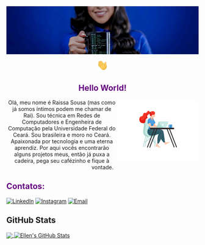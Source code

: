 

<div align="center">
<img align="center" src="painel.jfif" alt="painel">
<p></p>
<img src="Hi.gif" width="30px">
<h2><font color="#660582">Hello World!</font></h2>
  <img align="right" alt="GIF" height="160px" src="woman-computer.gif" />

<p>Olá, meu nome é Raissa Sousa (mas como já somos íntimos podem me chamar de Rai). Sou técnica em Redes de Computadores e Engenheira de Computação pela Universidade Federal do Ceará. Sou  
brasileira e moro no Ceará. Apaixonada por tecnologia e uma eterna aprendiz. Por aqui vocês encontrarão alguns projetos meus, então já puxa a cadeira, pega seu cafézinho e fique à vontade.</p>
</div>


<h2><font color="#660582">Contatos:</font></h2>
<a href="https://www.linkedin.com/in/raissa-sousa/" target="_blank"><img src="https://img.shields.io/badge/LinkedIn-%230077B5.svg?&style=flat-arround&logo=linkedin&logoColor=white" alt="LinkedIn"></a>
<a href="https://www.instagram.com/sousaellenn/" target="_blank"><img src="https://img.shields.io/badge/Instagram-%230077B5.svg?&style=flat-arround&logo=instagram&logoColor=white" alt="Instagram"></a>
<a href="mailto:ellensousa@alu.ufc.br?Subject=%5BGitHub%5D" target="_blank"><img src="https://img.shields.io/badge/Email-%230077B5.svg?&style=flat-arround&logo=gmail&logoColor=white" alt="Email"></a>







## GitHub Stats
<div></div>
<a href="https://github.com/sousaellen/sousaellen">
  <img align="center" src="https://github-readme-stats.vercel.app/api/top-langs/?username=sousaellen&layout=compact&hide=java,html,tex&title_color=ffffff&text_color=ffffff&icon_color=FFFFFF&bg_color=205693&langs_count=4" />
</a>
<a href="https://github.com/sousaellen/sousaellen">
  <img align="center" src="https://github-readme-stats.vercel.app/api?username=sousaellen&show_icons=true&line_height=27&count_private=true&title_color=ffffff&text_color=ffffff&icon_color=ffffff&bg_color=205693" alt="Ellen's GitHub Stats" />
</a>















